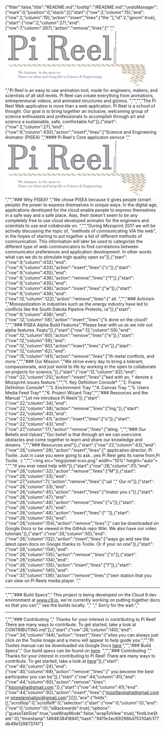 {"filter":false,"title":"README.md","tooltip":"/README.md","undoManager":{"mark":0,"position":0,"stack":[[{"start":{"row":2,"column":15},"end":{"row":2,"column":19},"action":"insert","lines":["the "],"id":2,"ignore":true},{"start":{"row":2,"column":27},"end":{"row":7,"column":267},"action":"remove","lines":[" ","![Pi Reel Logo](img/pireel.png)   ","Pi Reel is an easy to use animation tool, made for engineers, makers, and scientists of all skill levels. Pi Reel can create everything from animations, entrepreneurial videos, and animated structures and gizmos.  ","","","The Pi Reel Web application is more than a web application. Pi Reel is a school of thought. Our goal is to bring together an inclusive, welcoming group of science enthusiasts and professionals to accomplish through art and science a sustainable, safe, comfortable fut"]},{"start":{"row":2,"column":27},"end":{"row":9,"column":430},"action":"insert","lines":["Science and Engineering Animator (PISEA) ","#### Pi Reel's Core applicaton serivce ","![Pi Reel Logo](img/pireel.png)  ","","### Why PISEA?  ","We chose PISEA because it gives people (smart people) the power to express themselves in unique ways. In the digital age, applications developed for the cloud enable people to express themselves in a safe way and a safe place. Alas, their doesn't seem to be any completely free to use cloud developed animator for the engineers and scientists to use and collaborate on.  ","","During Mozsprint 2017 we will be actively discussing the topic of, \"methods of communicating VIA the web\", in the hopes of starting to put together a list of different methods of communication. This information will later be used to categorize the different type of web communicators to find correlations between communicator preferences and application development. In other words what can we do to stimulate high quality open so"]},{"start":{"row":9,"column":432},"end":{"row":9,"column":433},"action":"insert","lines":["c"]},{"start":{"row":9,"column":435},"end":{"row":9,"column":436},"action":"remove","lines":["f"]},{"start":{"row":9,"column":435},"end":{"row":9,"column":436},"action":"insert","lines":["w"]},{"start":{"row":9,"column":438},"end":{"row":12,"column":122},"action":"remove","lines":[" all. ","","### Activism  ","Monopolization in industries such as the energy industry have led to conflicts like the South Dakota Pipeline Protests, ra"]},{"start":{"row":9,"column":438},"end":{"row":12,"column":56},"action":"insert","lines":["k done on the cloud? ","","### PISEA Alpha Build Features","Please bear with us as we role out alpha features. Featu"]},{"start":{"row":12,"column":59},"end":{"row":12,"column":60},"action":"remove","lines":["e"]},{"start":{"row":12,"column":59},"end":{"row":12,"column":60},"action":"insert","lines":["m"]},{"start":{"row":12,"column":62},"end":{"row":15,"column":141},"action":"remove","lines":["th metal conflicts, and more.","","### Our Mission   ","We strive every day to bring a tolerant, compassionate, and just world to life by working in the open to collaborate on projects for science,"]},{"start":{"row":12,"column":62},"end":{"row":22,"column":25},"action":"insert","lines":["ked with an, * denote a Mozsprint issues feature.","","1. Key Definition Console*  ","2. Frame Definition Console*  ","3. Environment Tray  ","4. Canvas Tray  ","5. Users Media Feed Tray*  ","6. Project Wizard Tray","","### Resources and the Manual  ","Let me introduce Pi Reels"]},{"start":{"row":22,"column":34},"end":{"row":22,"column":38},"action":"remove","lines":["ing,"]},{"start":{"row":22,"column":40},"end":{"row":22,"column":41},"action":"insert","lines":["o"]},{"start":{"row":22,"column":43},"end":{"row":27,"column":17},"action":"remove","lines":["ating.  ","","### Our Beliefs and Values","Our belief is that through art we can overcome obstacles and come together to learn and share our knowledge and dreams.    ","","### Resources and"]},{"start":{"row":22,"column":43},"end":{"row":26,"column":26},"action":"insert","lines":[" application director, Pi Toolie. Just in case you were going to ask...yes Pi Reel gets its name from,Pi Toolie. :)  ","","<img src=\"img/pireel-icon.png\" width=\"10%\" height=\"auto\"></img>  ","","If you ever need help with"]},{"start":{"row":26,"column":31},"end":{"row":26,"column":32},"action":"remove","lines":["M"]},{"start":{"row":26,"column":33},"end":{"row":27,"column":7},"action":"remove","lines":["ual  ","  Our m"]},{"start":{"row":26,"column":33},"end":{"row":26,"column":45},"action":"insert","lines":["imator you c"]},{"start":{"row":26,"column":47},"end":{"row":26,"column":48},"action":"remove","lines":["u"]},{"start":{"row":26,"column":47},"end":{"row":26,"column":48},"action":"insert","lines":[" "]},{"start":{"row":26,"column":50},"end":{"row":26,"column":154},"action":"remove","lines":[" can be downloaded on Google Docs or be viewed in the GitHub repo Wiki. We also have our video tutorials"]},{"start":{"row":26,"column":50},"end":{"row":26,"column":132},"action":"insert","lines":["ways go and see the latest open docs on Google thanks to Toolie. Or if your on one"]},{"start":{"row":26,"column":134},"end":{"row":26,"column":135},"action":"remove","lines":["n"]},{"start":{"row":26,"column":134},"end":{"row":26,"column":135},"action":"insert","lines":["f"]},{"start":{"row":26,"column":140},"end":{"row":37,"column":136},"action":"remove","lines":["own station that you can view on Pi Reels media player.  ","<hr>  ","","### Build Specs","  This project is being developed on the Cloud 9 dev environment at www.c9.io, we're currently working on putting together docs so that you can","  see the builds locally. ","  ","  Sorry for the wait.","<hr>  ","","### Contributing   ","  Thanks for your interest in contributing to Pi Reel! There are many ways to contribute. To get started, take a look at CONTRIBUTING.md"]},{"start":{"row":26,"column":140},"end":{"row":34,"column":144},"action":"insert","lines":["sites you can always just click on the Toolie image and a menu will appear to help guide you.","","Pi Toolies manual can be downloaded via Google Docs [here](https://docs.google.com/document/d/1JhZSIDOWfNYXMOPRvt6WDSX6lsT_1ktprTT3yyg4iDo/edit?usp=sharing).","","### Build Specs","  Our build specs can be found on [here](https://github.com/PiReel/PiReel-Website/wiki/Guide:-Pi-Reel-Open-Blog).  ","","### Contributing   ","  Thanks for your interest in contributing to Pi Reel! There are many ways to contribute. To get started, take a look at [here](CONTRIBUTING.md)"]},{"start":{"row":40,"column":24},"end":{"row":40,"column":68},"action":"remove","lines":[" you become the best participator you can be"]},{"start":{"row":44,"column":41},"end":{"row":44,"column":60},"action":"remove","lines":["kipomaha@gmail.com."]},{"start":{"row":44,"column":41},"end":{"row":44,"column":92},"action":"insert","lines":["mozillaomaha@gmail.com or pireelanimation@gmail.com"]}]]},"ace":{"folds":[],"scrolltop":0,"scrollleft":0,"selection":{"start":{"row":0,"column":0},"end":{"row":0,"column":0},"isBackwards":true},"options":{"guessTabSize":true,"useWrapMode":false,"wrapToView":true},"firstLineState":0},"timestamp":1494638418941,"hash":"9411e3ec69296bd75310afc177db49e129873741"}